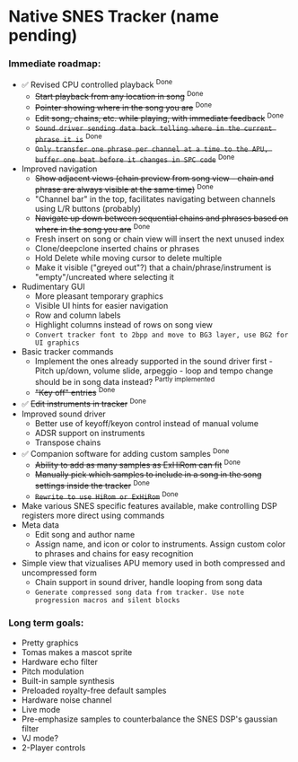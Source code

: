 # Native SNES Tracker (name pending)

### Immediate roadmap:

- ✅ Revised CPU controlled playback <sup>Done</sup>
    - ~~Start playback from any location in song~~ <sup>Done</sup>
    - ~~Pointer showing where in the song you are~~ <sup>Done</sup>
    - ~~Edit song, chains, etc. while playing, with immediate feedback~~ <sup>Done</sup>
    - ~~`Sound driver sending data back telling where in the current phrase it is`~~ <sup>Done</sup>
    - ~~`Only transfer one phrase per channel at a time to the APU, buffer one beat before it changes in SPC code`~~ <sup>Done</sup>
- Improved navigation
    - ~~Show adjacent views (chain preview from song view - chain and phrase are always visible at the same time)~~ <sup>Done</sup>
    - "Channel bar" in the top, facilitates navigating between channels using L/R buttons (probably)
    - ~~Navigate up down between sequential chains and phrases based on where in the song you are~~ <sup>Done</sup>
    - Fresh insert on song or chain view will insert the next unused index
    - Clone/deepclone inserted chains or phrases
    - Hold Delete while moving cursor to delete multiple
    - Make it visible ("greyed out"?) that a chain/phrase/instrument is "empty"/uncreated where selecting it
- Rudimentary GUI
    - More pleasant temporary graphics
    - Visible UI hints for easier navigation
    - Row and column labels
    - Highlight columns instead of rows on song view
    - `Convert tracker font to 2bpp and move to BG3 layer, use BG2 for UI graphics`
- Basic tracker commands
    - Implement the ones already supported in the sound driver first - Pitch up/down, volume slide, arpeggio - loop and tempo change should be in song data instead? <sup>Partly implemented</sup>
    - ~~"Key off" entries~~ <sup>Done</sup>
- ✅ ~~Edit instruments in tracker~~ <sup>Done</sup>
- Improved sound driver
    - Better use of keyoff/keyon control instead of manual volume
    - ADSR support on instruments
    - Transpose chains
- ✅ Companion software for adding custom samples <sup>Done</sup>
    - ~~Ability to add as many samples as ExHiRom can fit~~ <sup>Done</sup>
    - ~~Manually pick which samples to include in a song in the song settings inside the tracker~~ <sup>Done</sup>
    - ~~`Rewrite to use HiRom or ExHiRom`~~ <sup>Done</sup>
- Make various SNES specific features available, make controlling DSP registers more direct using commands
- Meta data
    - Edit song and author name
    - Assign name, and icon or color to instruments. Assign custom color to phrases and chains for easy recognition
- Simple view that vizualises APU memory used in both compressed and uncompressed form
    - Chain support in sound driver, handle looping from song data
    - `Generate compressed song data from tracker. Use note progression macros and silent blocks`

### Long term goals:

- Pretty graphics
- Tomas makes a mascot sprite
- Hardware echo filter
- Pitch modulation
- Built-in sample synthesis
- Preloaded royalty-free default samples
- Hardware noise channel
- Live mode
- Pre-emphasize samples to counterbalance the SNES DSP's gaussian filter
- VJ mode?
- 2-Player controls
